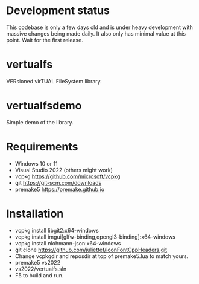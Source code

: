 # Development status

This codebase is only a few days old and is under heavy development with massive changes being made daily. It also only has minimal value at this point. Wait for the first release.

# vertualfs

VERsioned virTUAL FileSystem library.

# vertualfsdemo

Simple demo of the library.

# Requirements
* Windows 10 or 11
* Visual Studio 2022 (others might work)
* vcpkg https://github.com/microsoft/vcpkg
* git https://git-scm.com/downloads
* premake5 https://premake.github.io

# Installation
* vcpkg install libgit2:x64-windows
* vcpkg install imgui[glfw-binding,opengl3-binding]:x64-windows
* vcpkg install nlohmann-json:x64-windows
* git clone https://github.com/juliettef/IconFontCppHeaders.git
* Change vcpkgdir and reposdir at top of premake5.lua to match yours.
* premake5 vs2022
* vs2022/vertualfs.sln
* F5 to build and run.